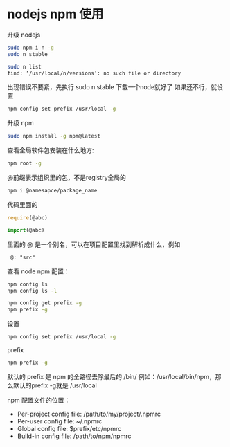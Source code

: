 # nodejs npm 使用

升级 nodejs

```bash
sudo npm i n -g
sudo n stable 
```

```bash
sudo n list
find: ‘/usr/local/n/versions’: no such file or directory
```

出现错误不要紧，先执行 sudo n stable 下载一个node就好了
如果还不行，就设置

```bash
npm config set prefix /usr/local -g
```

升级 npm

```bash
sudo npm install -g npm@latest
```

查看全局软件包安装在什么地方:

```bash
npm root -g
```

@前缀表示组织里的包，不是registry全局的

```bash
npm i @namesapce/package_name
```

代码里面的

```javascript
require(@abc)

import(@abc)
```

里面的 @ 是一个别名，可以在项目配置里找到解析成什么，例如

```webpack
 @: "src"
```

查看 node npm 配置：

```bash
npm config ls
npm config ls -l

npm config get prefix -g
npm prefix -g
```

设置

```bash
npm config set prefix /usr/local -g
```

prefix

```bash
npm prefix -g
```

默认的 prefix 是 npm 的全路径去除最后的 /bin/
例如：/usr/local/bin/npm，那么默认的prefix -g就是 /usr/local

npm 配置文件的位置：

- Per-project config file: /path/to/my/project/.npmrc
- Per-user config file: ~/.npmrc
- Global config file: $prefix/etc/npmrc
- Build-in config file: /path/to/npm/npmrc
